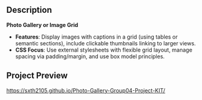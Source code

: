 ## Description

**Photo Gallery or Image Grid**

* **Features**: Display images with captions in a grid (using tables or semantic sections), include clickable thumbnails linking to larger views.
* **CSS Focus**: Use external stylesheets with flexible grid layout, manage spacing via padding/margin, and use box model principles.

## Project Preview

https://sxth2105.github.io/Photo-Gallery-Group04-Project-KIT/